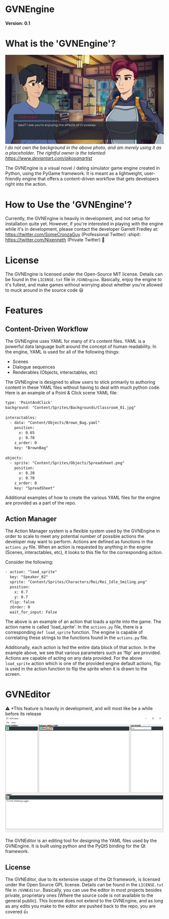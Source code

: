 # GVNEngine
**Version: 0.1**

# What is the 'GVNEngine'?
![ScreenShot](Progress_Examples/GVNEngine_v01_Dialogue_Scene.png?raw=true "GVNEngine Dialogue Scene")
*I do not own the background in the above photo, and am merely using it as a placeholder. The rightful owner is the talented:*<br/>
*https://www.deviantart.com/aikosanartist*

The GVNEngine is a visual novel / dating simulator game engine created in Python, using the PyGame framework. It is meant as a lightweight, user-friendly engine that offers a content-driven workflow that gets developers right into the action.

# How to Use the 'GVNEngine'?
Currently, the GVNEngine is heavily in development, and not setup for installation quite yet. However, if you're interested in playing with the engine while it's in development, please contact the developer Garrett Fredley at:<br/>
https://twitter.com/SomeCronzaGuy (Professional Twitter) :shipit: <br/>
https://twitter.com/Nixenneth (Private Twitter) :underage:

# License
The GVNEngine is licensed under the Open-Source MIT license. Details can be found in the `LICENSE.txt` file in `/GVNEngine`. Basically, enjoy the engine to it's fullest, and make games without worrying about whether you're allowed to muck around in the source code :smiley:

# Features

## Content-Driven Workflow
The GVNEngine uses YAML for many of it's content files. YAML is a powerful data language built around the concept of human readability. In the engine, YAML is used for all of the following things:
- Scenes
- Dialogue sequences
- Renderables (Objects, interactables, etc)

The GVNEngine is designed to allow users to stick primarily to authoring content in these YAML files without having to deal with much python code. Here is an example of a Point & Click scene YAML file:
```
type: 'PointAndClick'
background: "Content/Sprites/Backgrounds/Classroom_01.jpg"

interactables:
  - data: "Content/Objects/Brown_Bag.yaml"
    position:
      x: 0.65
      y: 0.70
    z_order: 0
    key: "BrownBag"

objects:
  - sprite: "Content/Sprites/Objects/Spreadsheet.png"
    position:
      x: 0.20
      y: 0.70
    z_order: 0
    key: "SpreadSheet"
```
Additional examples of how to create the various YAML files for the engine are provided as a part of the repo.

## Action Manager
The Action Manager system is a flexible system used by the GVNEngine in order to scale to meet any potential number of possible actions the developer may want to perform. Actions are defined as functions in the `actions.py` file. When an action is requested by anything in the engine (Scenes, interactables, etc), it looks to this file for the corresponding action.

Consider the following:

```
- action: "load_sprite"
  key: "Speaker_02"
  sprite: "Content/Sprites/Characters/Rei/Rei_Idle_Smiling.png"
  position:
    x: 0.7
    y: 0.7
  flip: false
  zOrder: 0
  wait_for_input: False
```
The above is an example of an action that loads a sprite into the game. The action name is called 'load_sprite'. In the `actions.py` file, there is a corresponding `def load_sprite` function. The engine is capable of correlating these strings to the functions found in the `actions.py` file. 

Additionally, each action is fed the entire data block of that action. In the example above, we see that various parameters such as 'flip' are provided. Actions are capable of acting on any data provided. For the above `load_sprite` action which is one of the provided engine default actions, flip is used in the action function to flip the sprite when it is drawn to the screen.

# GVNEditor
:warning: *This feature is heavily in development, and will most like be a while before its release
![ScreenShot](Progress_Examples/GVNEditor_v01_Interface.png?raw=true "GVNEditor Main Interface")

The GVNEditor is an editing tool for designing the YAML files used by the GVNEngine. It is built using python and the PyQt5 binding for the Qt framework. 

## License
The GVNEditor, due to its extensive usage of the Qt framework, is licensed under the Open Source GPL license. Details can be found in the `LICENSE.txt` file in `/GVNEditor`. Basically, you can use the editor in most projects besides private, proprietary ones (Where the source code is not available to the general public). This license does not extend to the GVNEngine, and as long as any edits you make to the editor are pushed back to the repo, you are covered :+1:
